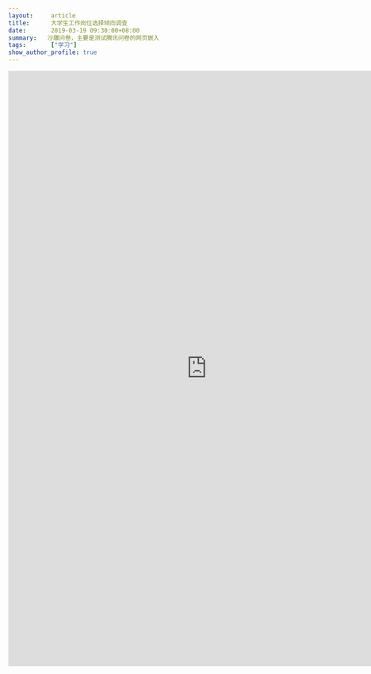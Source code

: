 ```yaml
---
layout:     article
title:      大学生工作岗位选择倾向调查
date:       2019-03-19 09:30:00+08:00
summary:   沙雕问卷，主要是测试腾讯问卷的网页嵌入
tags:       ["学习"]
show_author_profile: true
---
```


<iframe height="1200" width="800" src="https://wj.qq.com/s2/3386648/4959/" frameborder="0" allowfullscreen></iframe>